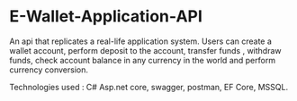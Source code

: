 # E-Wallet-Application-API
An api that replicates a real-life application system. Users
can create a wallet account, perform deposit to the account, transfer
funds , withdraw funds, check account balance in any currency in the
world and perform currency conversion.

Technologies used : C# Asp.net core, swagger, postman, EF Core,
MSSQL.
